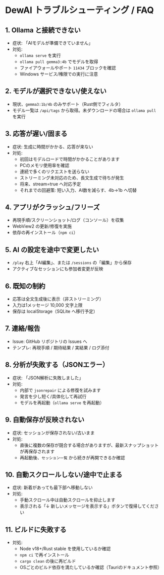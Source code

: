 # DewAI トラブルシューティング / FAQ

## 1. Ollama と接続できない
- 症状: 「AIモデルが準備できていません」
- 対処:
  - `ollama serve` を実行
  - `ollama pull gemma3:4b` でモデルを取得
  - ファイアウォールやポート `11434` ブロックを確認
  - Windows サービス/権限での実行に注意

## 2. モデルが選択できない/使えない
- 現状、`gemma3:1b/4b` のみサポート（Rust側でフィルタ）
- モデル一覧は `/api/tags` から取得。未ダウンロードの場合は `ollama pull` を実行

## 3. 応答が遅い/固まる
- 症状: 生成に時間がかかる、応答が来ない
- 対処:
  - 初回はモデルロードで時間がかかることがあります
  - PCのメモリ使用率を確認
  - 連続で多くのリクエストを送らない
  - ストリーミング未対応のため、長文生成で待ちが発生
  - 将来、stream=true へ対応予定
  - それまでの回避策: 短い入力、AI数を減らす、4b→1b へ切替

## 4. アプリがクラッシュ/フリーズ
- 再現手順/スクリーンショット/ログ（コンソール）を収集
- WebView2 の更新/修復を実施
- 依存の再インストール（`npm ci`）

## 5. AI の設定を途中で変更したい
- `/play` 右上「AI編集」、または `/sessions` の「編集」から保存
- アクティブなセッションにも参加者変更が反映

## 6. 既知の制約
- 応答は全文生成後に表示（非ストリーミング）
- 入力は1メッセージ 10,000 文字上限
- 保存は localStorage（SQLite へ移行予定）

## 7. 連絡/報告
- Issue: GitHub リポジトリの Issues へ
- テンプレ: 再現手順 / 期待結果 / 実結果 / ログ添付

## 8. 分析が失敗する（JSONエラー）
- 症状: 「JSON解析に失敗しました」
- 対処:
  - 内部で `jsonrepair` による修復を試みます
  - 発言を少し短く/具体化して再試行
  - モデルを再起動（`ollama serve` を再起動）

## 9. 自動保存が反映されない
- 症状: セッションが保存されない/古いまま
- 対処:
  - 直後に複数の保存が競合する場合がありますが、最新スナップショットが再保存されます
  - 再起動後、`セッション一覧` から続きが再開できるか確認

## 10. 自動スクロールしない/途中で止まる
- 症状: 新着があっても最下部へ移動しない
- 対処:
  - 手動スクロール中は自動スクロールを抑止します
  - 表示される「↓ 新しいメッセージを表示する」ボタンで復帰してください

## 11. ビルドに失敗する
- 対処:
  - Node v18+/Rust stable を使用しているか確認
  - `npm ci` で再インストール
  - `cargo clean` の後に再ビルド
  - OSごとのビルド依存を満たしているか確認（Tauriのドキュメント参照）
